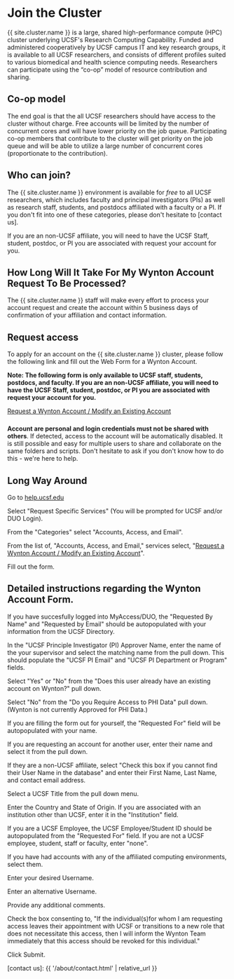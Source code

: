 # Join the Cluster


{{ site.cluster.name }} is a large, shared high-performance compute (HPC) cluster underlying UCSF's Research Computing Capability. Funded and administered cooperatively by UCSF campus IT and key research groups, it is available to all UCSF researchers, and consists of different profiles suited to various biomedical and health science computing needs. Researchers can participate using the “co-op” model of resource contribution and sharing.


## Co-op model

The end goal is that the all UCSF researchers should have access to the cluster without charge.  Free accounts will be limited by the number of concurrent cores and will have lower priority on the job queue.  Participating co-op members that contribute to the cluster will get priority on the job queue and will be able to utilize a large number of concurrent cores (proportionate to the contribution).


## Who can join?

The {{ site.cluster.name }} environment is available for _free_ to all UCSF researchers, which includes faculty and principal investigators (PIs) as well as research staff, students, and postdocs affiliated with a faculty or a PI.  If you don't fit into one of these categories, please don't hesitate to [contact us].

If you are an non-UCSF affiliate, you will need to have the UCSF Staff, student, postdoc, or PI you are associated with request your account for you.

## How Long Will It Take For My Wynton Account Request To Be Processed?

The {{ site.cluster.name }} staff will make every effort to process your account request and create the account within 5 business days of confirmation of your affiliation and contact information.

## Request access

To apply for an account on the {{ site.cluster.name }} cluster, please follow the following link and fill out the Web Form for a Wynton Account. 

**Note: The following form is only available to UCSF staff, students, postdocs, and faculty. If you are an non-UCSF affiliate, you will need to have the UCSF Staff, student, postdoc, or PI you are associated with request your account for you.**

[Request a Wynton Account / Modify an Existing Account](https://ucsf.service-now.com/ucsfit?id=ucsf_sc_cat_item&sys_id=68f9651f1bf47c50683e0ed8624bcbac&sysparm_category=40c0305b7b92d000e2dc8180984d4d9f)

<div class="alert alert-danger" role="alert" style="margin-top: 3ex">
<strong>Account are personal and login credentials must not be shared with others</strong>. If detected, access to the account will be automatically disabled.  It is still possible and easy for multiple users to share and collaborate on the same folders and scripts.  Don't hesitate to ask if you don't know how to do this - we're here to help.
</div>

## Long Way Around

Go to [help.ucsf.edu](https://help.ucsf.edu)

Select "Request Specific Services" (You will be prompted for UCSF and/or DUO Login).

From the "Categories" select "Accounts, Access, and Email".

From the list of, "Accounts, Access, and Email," services select, "[Request a Wynton Account / Modify an Existing Account](https://ucsf.service-now.com/ucsfit?id=ucsf_sc_cat_item&sys_id=68f9651f1bf47c50683e0ed8624bcbac&sysparm_category=40c0305b7b92d000e2dc8180984d4d9f)".

Fill out the form.

## Detailed instructions regarding the Wynton Account Form.

If you have succesfully logged into MyAccess/DUO, the "Requested By Name" and "Requested by Email" should be autopopulated with your information from the UCSF Directory.

In the "UCSF Principle Investigator (PI) Approver Name, enter the name of the your supervisor and select the matching name from the pull down. This should populate the "UCSF PI Email" and "UCSF PI Department or Program" fields.

Select "Yes" or "No" from the "Does this user already have an existing account on Wynton?" pull down.

Select "No" from the "Do you Require Access to PHI Data" pull down. (Wynton is not currently Approved for PHI Data.)

If you are filling the form out for yourself, the "Requested For" field will be autopopulated with your name.

If you are requesting an account for another user, enter their name and select it from the pull down.

If they are a non-UCSF affiliate, select "Check this box if you cannot find their User Name in the database" and enter their First Name, Last Name, and contact email address.

Select a UCSF Title from the pull down menu.

Enter the Country and State of Origin. If you are associated with an institution other than UCSF, enter it in the "Institution" field.

If you are a UCSF Employee, the UCSF Employee/Student ID should be autopopulated from the "Requested For" field. If you are not a UCSF employee, student, staff or faculty, enter "none".

If you have had accounts with any of the affiliated computing environments, select them.

Enter your desired Username.

Enter an alternative Username.

Provide any additional comments.

Check the box consenting to, "If the individual(s)for whom I am requesting access leaves their appointment with UCSF or transitions to a new role that does not necessitate this access, then I will inform the Wynton Team immediately that this access should be revoked for this individual."

Click Submit.

[contact us]: {{ '/about/contact.html' | relative_url }}
